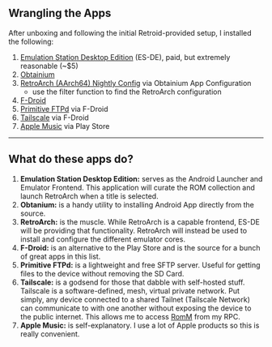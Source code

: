 ## Wrangling the Apps

After unboxing and following the initial Retroid-provided setup, I installed the following:

1. [Emulation Station Desktop Edition](https://es-de.org) (ES-DE), paid, but extremely reasonable (~$5)
2. [Obtainium](https://github.com/ImranR98/Obtainium)
3. [RetroArch (AArch64) Nightly Config](https://apps.obtainium.imranr.dev) via Obtainium App Configuration
    - use the filter function to find the RetroArch configuration
4. [F-Droid](https://f-droid.org/en/)
5. [Primitive FTPd](https://f-droid.org/en/packages/org.primftpd/) via F-Droid
6. [Tailscale](https://f-droid.org/en/packages/com.tailscale.ipn/) via F-Droid
7. [Apple Music](https://play.google.com/store/apps/details?id=com.apple.android.music) via Play Store

---

## What do these apps do?

1. **Emulation Station Desktop Edition:** serves as the Android Launcher and Emulator Frontend. This application will
   curate
   the ROM collection and launch RetroArch when a title is selected.
2. **Obtanium:** is a handy utility to installing Android App directly from the source.
3. **RetroArch:** is the muscle. While RetroArch is a capable frontend, ES-DE will be providing that functionality.
   RetroArch will instead be used to install and configure the different emulator cores.
4. **F-Droid:** is an alternative to the Play Store and is the source for a bunch of great apps in this list.
5. **Primitive FTPd:** is a lightweight and free SFTP server. Useful for getting files to the device without removing
   the SD Card.
6. **Tailscale:** is a godsend for those that dabble with self-hosted stuff. Tailscale is a software-defined, mesh,
   virtual private network. Put simply, any device connected to a shared Tailnet (Tailscale Network) can communicate to
   with one another without exposing the device to the public internet. This allows me to
   access [RomM](https://romm.app) from my RPC.
7. **Apple Music:** is self-explanatory. I use a lot of Apple products so this is really convenient.